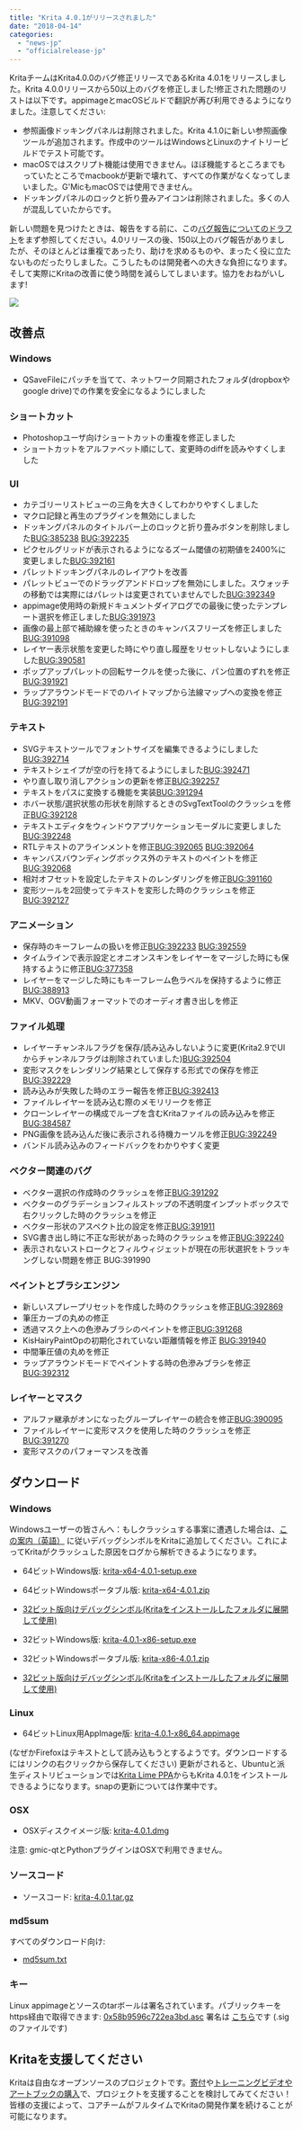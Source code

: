 ```yaml
---
title: "Krita 4.0.1がリリースされました"
date: "2018-04-14"
categories: 
  - "news-jp"
  - "officialrelease-jp"
---
```


KritaチームはKrita4.0.0のバグ修正リリースであるKrita 4.0.1をリリースしました。Krita 4.0.0リリースから50以上のバグを修正しました!修正された問題のリストは以下です。appimageとmacOSビルドで翻訳が再び利用できるようになりました。注意してください:

- 参照画像ドッキングパネルは削除されました。Krita 4.1.0に新しい参照画像ツールが追加されます。作成中のツールはWindowsとLinuxのナイトリービルドでテスト可能です。
- macOSではスクリプト機能は使用できません。ほぼ機能するところまでもっていたところでmacbookが更新で壊れて、すべての作業がなくなってしまいました。G'MicもmacOSでは使用できません。
- ドッキングパネルのロックと折り畳みアイコンは削除されました。多くの人が混乱していたからです。

新しい問題を見つけたときは、報告をする前に、この[バグ報告についてのドラフト](https://phabricator.kde.org/T7492)をまず参照してください。4.0リリースの後、150以上のバグ報告がありましたが、そのほとんどは重複であったり、助けを求めるものや、まったく役に立たないものだったりしました。こうしたものは開発者への大きな負担になります。そして実際にKritaの改善に使う時間を減らしてしまいます。協力をおねがいします!

[![](/images/posts/2018/kiki_4.0_sm-1-1024x463.png)](https://krita.org/wp-content/uploads/2018/03/kiki_4.0_sm-1.png)

## 改善点

### Windows

- QSaveFileにパッチを当てて、ネットワーク同期されたフォルダ(dropboxやgoogle drive)での作業を安全になるようにしました

### ショートカット

- Photoshopユーザ向けショートカットの重複を修正しました
- ショートカットをアルファベット順にして、変更時のdiffを読みやすくしました

### UI

- カテゴリーリストビューの三角を大きくしてわかりやすくしました
- マクロ記録と再生のプラグインを無効にしました
- ドッキングパネルのタイトルバー上のロックと折り畳みボタンを削除しました[BUG:385238](https://bugs.kde.org/show_bug.cgi?id=385238) [BUG:392235](https://bugs.kde.org/show_bug.cgi?id=392235)
- ピクセルグリッドが表示されるようになるズーム閾値の初期値を2400%に変更しました[BUG:392161](https://bugs.kde.org/show_bug.cgi?id=392161)
- パレットドッキングパネルのレイアウトを改善
- パレットビューでのドラッグアンドドロップを無効にしました。スウォッチの移動では実際にはパレットは変更されていませんでした[BUG:392349](https://bugs.kde.org/show_bug.cgi?id=392349)
- appimage使用時の新規ドキュメントダイアログでの最後に使ったテンプレート選択を修正しました[BUG:391973](https://bugs.kde.org/show_bug.cgi?id=391973)
- 画像の最上部で補助線を使ったときのキャンバスフリーズを修正しました[BUG:391098](https://bugs.kde.org/show_bug.cgi?id=391098)
- レイヤー表示状態を変更した時にやり直し履歴をリセットしないようにしました[BUG:390581](https://bugs.kde.org/show_bug.cgi?id=390581)
- ポップアップパレットの回転サークルを使った後に、パン位置のずれを修正[BUG:391921](https://bugs.kde.org/show_bug.cgi?id=391921)
- ラップアラウンドモードでのハイトマップから法線マップへの変換を修正[BUG:392191](https://bugs.kde.org/show_bug.cgi?id=392191)

### テキスト

- SVGテキストツールでフォントサイズを編集できるようにしました[BUG:392714](https://bugs.kde.org/show_bug.cgi?id=392714)
- テキストシェイプが空の行を持てるようにしました[BUG:392471](https://bugs.kde.org/show_bug.cgi?id=392471)
- やり直し取り消しアクションの更新を修正[BUG:392257](https://bugs.kde.org/show_bug.cgi?id=392257)
- テキストをパスに変換する機能を実装[BUG:391294](https://bugs.kde.org/show_bug.cgi?id=391294)
- ホバー状態/選択状態の形状を削除するときのSvgTextToolのクラッシュを修正[BUG:392128](https://bugs.kde.org/show_bug.cgi?id=392128)
- テキストエディタをウィンドウアプリケーションモーダルに変更しました[BUG:392248](https://bugs.kde.org/show_bug.cgi?id=392248)
- RTLテキストのアラインメントを修正[BUG:392065](https://bugs.kde.org/show_bug.cgi?id=392065) [BUG:392064](https://bugs.kde.org/show_bug.cgi?id=392064)
- キャンバスバウンディングボックス外のテキストのペイントを修正[BUG:392068](https://bugs.kde.org/show_bug.cgi?id=392068)
- 相対オフセットを設定したテキストのレンダリングを修正[BUG:391160](https://bugs.kde.org/show_bug.cgi?id=391160)
- 変形ツールを2回使ってテキストを変形した時のクラッシュを修正[BUG:392127](https://bugs.kde.org/show_bug.cgi?id=392127)

### アニメーション

- 保存時のキーフレームの扱いを修正[BUG:392233](https://bugs.kde.org/show_bug.cgi?id=392233) [BUG:392559](https://bugs.kde.org/show_bug.cgi?id=392559)
- タイムラインで表示設定とオニオンスキンをレイヤーをマージした時にも保持するように修正[BUG:377358](https://bugs.kde.org/show_bug.cgi?id=377358)
- レイヤーをマージした時にもキーフレーム色ラベルを保持するように修正[BUG:388913](https://bugs.kde.org/show_bug.cgi?id=388913)
- MKV、OGV動画フォーマットでのオーディオ書き出しを修正

### ファイル処理

- レイヤーチャンネルフラグを保存/読み込みしないように変更(Krita2.9でUIからチャンネルフラグは削除されていました)[BUG:392504](https://bugs.kde.org/show_bug.cgi?id=392504)
- 変形マスクをレンダリング結果として保存する形式での保存を修正[BUG:392229](https://bugs.kde.org/show_bug.cgi?id=392229)
- 読み込みが失敗した時のエラー報告を修正[BUG:392413](https://bugs.kde.org/show_bug.cgi?id=392413)
- ファイルレイヤーを読み込む際のメモリリークを修正
- クローンレイヤーの構成でループを含むKritaファイルの読み込みを修正[BUG:384587](https://bugs.kde.org/show_bug.cgi?id=394587)
- PNG画像を読み込んだ後に表示される待機カーソルを修正[BUG:392249](https://bugs.kde.org/show_bug.cgi?id=392249)
- バンドル読み込みのフィードバックをわかりやすく変更

### ベクター関連のバグ

- ベクター選択の作成時のクラッシュを修正[BUG:391292](https://bugs.kde.org/show_bug.cgi?id=391292)
- ベクターのグラデーションフィルストップの不透明度インプットボックスで右クリックした時のクラッシュを修正
- ベクター形状のアスペクト比の設定を修正[BUG:391911](https://bugs.kde.org/show_bug.cgi?id=391911)
- SVG書き出し時に不正な形状があった時のクラッシュを修正[BUG:392240](https://bugs.kde.org/show_bug.cgi?id=392240)
- 表示されないストロークとフィルウィジェットが現在の形状選択をトラッキングしない問題を修正 BUG:391990

### ペイントとブラシエンジン

- 新しいスプレープリセットを作成した時のクラッシュを修正[BUG:392869](https://bugs.kde.org/show_bug.cgi?id=392869)
- 筆圧カーブの丸めの修正
- 透過マスク上への色滲みブラシのペイントを修正[BUG:391268](https://bugs.kde.org/show_bug.cgi?id=391268)
- KisHairyPaintOpの初期化されていない距離情報を修正 [BUG:391940](https://bugs.kde.org/show_bug.cgi?id=391940)
- 中間筆圧値の丸めを修正
- ラップアラウンドモードでペイントする時の色滲みブラシを修正[BUG:392312](https://bugs.kde.org/show_bug.cgi?id=392312)

### レイヤーとマスク

- アルファ継承がオンになったグループレイヤーの統合を修正[BUG:390095](https://bugs.kde.org/show_bug.cgi?id=390095)
- ファイルレイヤーに変形マスクを使用した時のクラッシュを修正[BUG:391270](https://bugs.kde.org/show_bug.cgi?id=391270)
- 変形マスクのパフォーマンスを改善

## ダウンロード

### Windows

Windowsユーザーの皆さんへ：もしクラッシュする事案に遭遇した場合は、[この案内（英語）](https://docs.krita.org/Dr._Mingw_debugger) に従いデバッグシンボルをKritaに追加してください。これによってKritaがクラッシュした原因をログから解析できるようになります。

- 64ビットWindows版: [krita-x64-4.0.1-setup.exe](https://download.kde.org/stable/krita/4.0.1/krita-x64-4.0.1-setup.exe)
- 64ビットWindowsポータブル版: [krita-x64-4.0.1.zip](https://download.kde.org/stable/krita/4.0.1/krita-x64-4.0.1.zip)
- [32ビット版向けデバッグシンボル(Kritaをインストールしたフォルダに展開して使用)](https://download.kde.org/stable/krita/4.0.1/krita-x64-4.0.1-dbg.zip)

- 32ビットWindows版: [krita-4.0.1-x86-setup.exe](https://download.kde.org/stable/krita/4.0.1/krita-x86-4.0.1-setup.exe)
- 32ビットWindowsポータブル版: [krita-x86-4.0.1.zip](https://download.kde.org/stable/krita/4.0.1/krita-x86-4.0.1.zip)
- [32ビット版向けデバッグシンボル(Kritaをインストールしたフォルダに展開して使用)](https://download.kde.org/stable/krita/4.0.1/krita-x86-4.0.1-dbg.zip)

### Linux

- 64ビットLinux用AppImage版: [krita-4.0.1-x86\_64.appimage](https://download.kde.org/stable/krita/4.0.1/krita-4.0.1-x86_64.appimage)

(なぜかFirefoxはテキストとして読み込もうとするようです。ダウンロードするにはリンクの右クリックから保存してください) 更新がされると、Ubuntuと派生ディストリビューションでは[Krita Lime PPA](https://launchpad.net/%7Ekritalime/+archive/ubuntu/ppa)からもKrita 4.0.1をインストールできるようになります。snapの更新については作業中です。

### OSX

- OSXディスクイメージ版: [krita-4.0.1.dmg](https://download.kde.org/stable/krita/4.0.1/krita-4.0.1.dmg)

注意: gmic-qtとPythonプラグインはOSXで利用できません。

### ソースコード

- ソースコード: [krita-4.0.1.tar.gz](https://download.kde.org/stable/krita/4.0.1/krita-4.0.1.tar.gz)

### md5sum

すべてのダウンロード向け:

- [md5sum.txt](https://download.kde.org/stable/krita/4.0.1/md5sum.txt)

### キー

Linux appimageとソースのtarボールは署名されています。パブリックキーをhttps経由で取得できます: [0x58b9596c722ea3bd.asc](https://share.kde.org/index.php/s/fJ99V5mZvuyD0z8) 署名は [こちら](http://download.kde.org/stable/krita/4.0.1/)です (.sigのファイルです)

## Kritaを支援してください

Kritaは自由なオープンソースのプロジェクトです。[寄付](https://krita.org/jp/support-us-jp/donations-jp/)や[トレーニングビデオやアートブックの購入](https://krita.org/jp/support-us-jp/shop-jp/)で、プロジェクトを支援することを検討してみてください！皆様の支援によって、コアチームがフルタイムでKritaの開発作業を続けることが可能になります。
